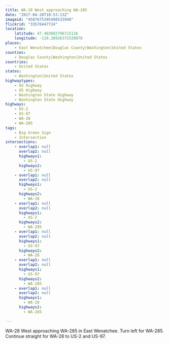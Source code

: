 ```yaml
---
title: WA-28 West approaching WA-285
date: "2017-04-28T10:53:13Z"
imageid: "4587675395498533940"
flickrid: "33576447724"
location:
    latitude: 47.403882796715116
    longitude: -120.28926372528078
places:
    - East Wenatchee|Douglas County|Washington|United States
counties:
    - Douglas County|Washington|United States
countries:
    - United States
states:
    - Washington|United States
highwaytypes:
    - US Highway
    - US Highway
    - Washington State Highway
    - Washington State Highway
highways:
    - US-2
    - US-97
    - WA-28
    - WA-285
tags:
    - Big Green Sign
    - Intersection
intersections:
    - overlap1: null
      overlap2: null
      highways1:
        - US-2
      highways2:
        - US-97
    - overlap1: null
      overlap2: null
      highways1:
        - US-2
      highways2:
        - WA-28
    - overlap1: null
      overlap2: null
      highways1:
        - US-2
      highways2:
        - WA-285
    - overlap1: null
      overlap2: null
      highways1:
        - US-97
      highways2:
        - WA-28
    - overlap1: null
      overlap2: null
      highways1:
        - US-97
      highways2:
        - WA-285
    - overlap1: null
      overlap2: null
      highways1:
        - WA-28
      highways2:
        - WA-285

---
```

WA-28 West approaching WA-285 in East Wenatchee.  Turn left for WA-285.  Continue straight for WA-28 to US-2 and US-97.